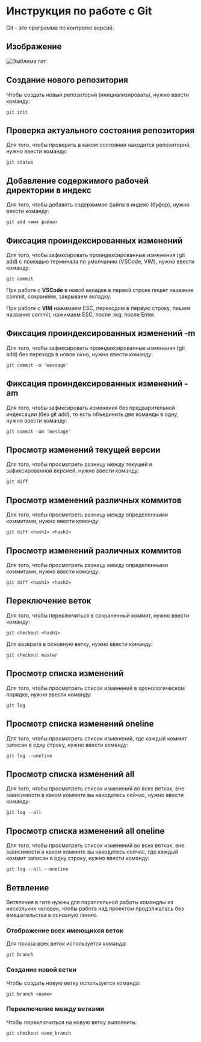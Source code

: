 # Инструкция по работе с Git

Git - это программа по контролю версий.

## Изображение
![Эмблема гит](1.jpg)

## Создание нового репозитория
Чтобы создать новый репозиторий (инициализировать), нужно ввести команду:

    git init

## Проверка актуального состояния репозитория
Для того, чтобы проверить в каком состоянии находится репозиторий, нужно ввести команду:

    git status

## Добавление содержимого рабочей директории в индекс
Для того, чтобы добавить содержимое файла в индекс (буфер), нужно ввести команду:

    git add <имя файла>

## Фиксация проиндексированных изменений
Для того, чтобы зафиксировать проиндексированные изменения (git add) с помощью терминала по умолчанию (VSCode, VIM), нужно ввести команду:

    git commit

При работе с **VSCode** в новой вкладке в первой строке пишет название commit, сохраняем, закрываем вкладку.

При работе с **VIM** нажимаем ESC, переходим в первую строку, пишем название commit, нажимаем ESC, после :wq, после Enter.

## Фиксация проиндексированных изменений -m
Для того, чтобы зафиксировать проиндексированные изменения (git add) без перехода в новое окно, нужно ввести команду:

    git commit -m 'message'

## Фиксация проиндексированных изменений -am
Для того, чтобы зафиксировать изменения без предварительной индексации (без git add), то есть объединить две команды в одну, нужно ввести команду:

    git commit -am 'message'

## Просмотр изменений текущей версии
Для того, чтобы просмотреть разницу между текущей и зафиксированной версией, нужно ввести команду:

    git diff

## Просмотр изменений различных коммитов
Для того, чтобы просмотреть разницу между определенными коммитами, нужно ввести команду:

    git diff <hash1> <hash2>

## Просмотр изменений различных коммитов
Для того, чтобы просмотреть разницу между определенными коммитами, нужно ввести команду:

    git diff <hash1> <hash2>

## Переключение веток
Для того, чтобы переключиться в сохраненный коммит, нужно ввести команду:

    git checkout <hash1>

Для возврата в основную ветку, нужно ввести команду:

    git checkout master

## Просмотр списка изменений
Для того, чтобы просмотреть список изменений в хронологическом порядке, нужно ввести команду:

    git log

## Просмотр списка изменений oneline
Для того, чтобы просмотреть список изменений, где каждый коммит записан в одну строку, нужно ввести команду:

    git log --oneline

## Просмотр списка изменений all
Для того, чтобы просмотреть список изменений во всех ветках, вне зависимости в каком коммите вы находитесь сейчас, нужно ввести команду:

    git log --all

## Просмотр списка изменений all oneline
Для того, чтобы просмотреть список изменений во всех ветках, вне зависимости в каком коммите вы находитесь сейчас, где каждый коммит записан в одну строку, нужно ввести команду:

    git log --all --oneline

## Ветвление
Ветвления в гите нужны для параллельной работы командлы из нескольких человек, чтобы работа над проектом продолжалась без вмешательства в основную линию.

### Отображение всех имеющихся веток
Для показа всех веток используется команда:

    git branch

### Создание новой ветки
Чтобы создать новую ветку используется команда:

    git branch <name>

### Переключение между ветками
Чтобы переключиться на новую ветку выполнить:

    git checkout name_branch
